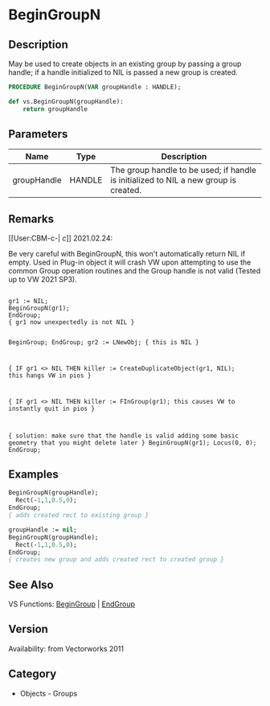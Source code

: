 # BeginGroupN

## Description
May be used to create objects in an existing group by passing a group handle; if a handle initialized to NIL is passed a new group is created.

```pascal
PROCEDURE BeginGroupN(VAR groupHandle : HANDLE);
```

```python
def vs.BeginGroupN(groupHandle):
    return groupHandle
```

## Parameters
|Name|Type|Description|
|---|---|---|
|groupHandle|HANDLE|The group handle to be used; if handle is initialized to NIL a new group is created.|

## Remarks
[[User:CBM-c-| _c_]] 2021.02.24:

Be very careful with BeginGroupN, this won't automatically return NIL if empty. Used in Plug-in object it will crash VW upon attempting to use the common Group operation routines and the Group handle is not valid (Tested up to VW 2021 SP3).

<code lang="pas">
gr1 := NIL;
BeginGroupN(gr1);
EndGroup;
{ gr1 now unexpectedly is not NIL }
		
BeginGroup;
EndGroup;
gr2 := LNewObj;
{ this is NIL }

{ 
 IF gr1 <> NIL THEN
 	killer := CreateDuplicateObject(gr1, NIL); this hangs VW in pios }
		
{ 
IF gr1 <> NIL THEN
	killer := FInGroup(gr1); this causes VW to instantly quit in pios }

{ solution: make sure that the handle is valid adding some basic geometry that you might delete later }
BeginGroupN(gr1);
Locus(0, 0);
EndGroup;
</code>

## Examples
```pascal
BeginGroupN(groupHandle);
  Rect(-1,1,0.5,0);
EndGroup;
{ adds created rect to existing group }

groupHandle := nil;
BeginGroupN(groupHandle);
  Rect(-1,1,0.5,0);
EndGroup;
{ creates new group and adds created rect to created group }
```

## See Also
VS Functions:
[BeginGroup](BeginGroup.md) 
| [EndGroup](EndGroup.md)

## Version
Availability: from Vectorworks 2011

## Category
* Objects - Groups

